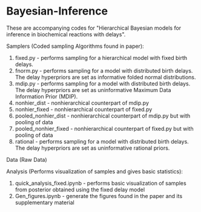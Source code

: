 # Bayesian-Inference
These are accompanying codes for "Hierarchical Bayesian models for inference in biochemical reactions with delays". 

Samplers (Coded sampling Algorithms found in paper):
 1. fixed.py - performs sampling for a hierarchical model with fixed birth delays.
 2. fnorm.py - performs sampling for a model with distributed birth delays. The delay hyperpriors are set as informative folded normal distributions.
 3. mdip.py - performs sampling for a model with distributed birth delays. The delay hyperpriors are set as uninformative Maximum Data Information Prior (MDIP).
 4. nonhier_dist - nonhierarchical counterpart of mdip.py
 5. nonhier_fixed - nonhierarchical counterpart of fixed.py
 6. pooled_nonhier_dist - nonhierarchical counterpart of mdip.py but with pooling of data
 7. pooled_nonhier_fixed - nonhierarchical counterpart of fixed.py but with pooling of data
 8. rational - performs sampling for a model with distributed birth delays. The delay hyperpriors are set as uninformative rational priors.

Data (Raw Data)

Analysis (Performs visualization of samples and gives basic statistics):
 1. quick_analysis_fixed.ipynb - performs basic visualization of samples from posterior obtained using the fixed delay model  
 2. Gen_figures.ipynb - generate the figures found in the paper and its supplementary material
 
